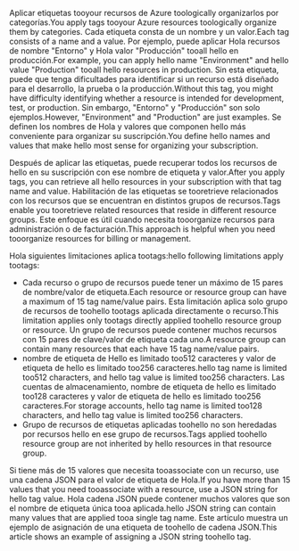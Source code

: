 <span data-ttu-id="4d9be-101">Aplicar etiquetas tooyour recursos de Azure toologically organizarlos por categorías.</span><span class="sxs-lookup"><span data-stu-id="4d9be-101">You apply tags tooyour Azure resources toologically organize them by categories.</span></span> <span data-ttu-id="4d9be-102">Cada etiqueta consta de un nombre y un valor.</span><span class="sxs-lookup"><span data-stu-id="4d9be-102">Each tag consists of a name and a value.</span></span> <span data-ttu-id="4d9be-103">Por ejemplo, puede aplicar Hola recursos de nombre "Entorno" y Hola valor "Producción" tooall hello en producción.</span><span class="sxs-lookup"><span data-stu-id="4d9be-103">For example, you can apply hello name "Environment" and hello value "Production" tooall hello resources in production.</span></span> <span data-ttu-id="4d9be-104">Sin esta etiqueta, puede que tenga dificultades para identificar si un recurso está diseñado para el desarrollo, la prueba o la producción.</span><span class="sxs-lookup"><span data-stu-id="4d9be-104">Without this tag, you might have difficulty identifying whether a resource is intended for development, test, or production.</span></span> <span data-ttu-id="4d9be-105">Sin embargo, "Entorno" y "Producción" son solo ejemplos.</span><span class="sxs-lookup"><span data-stu-id="4d9be-105">However, "Environment" and "Production" are just examples.</span></span> <span data-ttu-id="4d9be-106">Se definen los nombres de Hola y valores que componen hello más conveniente para organizar su suscripción.</span><span class="sxs-lookup"><span data-stu-id="4d9be-106">You define hello names and values that make hello most sense for organizing your subscription.</span></span>

<span data-ttu-id="4d9be-107">Después de aplicar las etiquetas, puede recuperar todos los recursos de hello en su suscripción con ese nombre de etiqueta y valor.</span><span class="sxs-lookup"><span data-stu-id="4d9be-107">After you apply tags, you can retrieve all hello resources in your subscription with that tag name and value.</span></span> <span data-ttu-id="4d9be-108">Habilitación de las etiquetas se tooretrieve relacionados con los recursos que se encuentran en distintos grupos de recursos.</span><span class="sxs-lookup"><span data-stu-id="4d9be-108">Tags enable you tooretrieve related resources that reside in different resource groups.</span></span> <span data-ttu-id="4d9be-109">Este enfoque es útil cuando necesita tooorganize recursos para administración o de facturación.</span><span class="sxs-lookup"><span data-stu-id="4d9be-109">This approach is helpful when you need tooorganize resources for billing or management.</span></span>

<span data-ttu-id="4d9be-110">Hola siguientes limitaciones aplica tootags:</span><span class="sxs-lookup"><span data-stu-id="4d9be-110">hello following limitations apply tootags:</span></span>

* <span data-ttu-id="4d9be-111">Cada recurso o grupo de recursos puede tener un máximo de 15 pares de nombre/valor de etiqueta.</span><span class="sxs-lookup"><span data-stu-id="4d9be-111">Each resource or resource group can have a maximum of 15 tag name/value pairs.</span></span> <span data-ttu-id="4d9be-112">Esta limitación aplica solo grupo de recursos de toohello tootags aplicada directamente o recurso.</span><span class="sxs-lookup"><span data-stu-id="4d9be-112">This limitation applies only tootags directly applied toohello resource group or resource.</span></span> <span data-ttu-id="4d9be-113">Un grupo de recursos puede contener muchos recursos con 15 pares de clave/valor de etiqueta cada uno.</span><span class="sxs-lookup"><span data-stu-id="4d9be-113">A resource group can contain many resources that each have 15 tag name/value pairs.</span></span> 
* <span data-ttu-id="4d9be-114">nombre de etiqueta de Hello es limitado too512 caracteres y valor de etiqueta de hello es limitado too256 caracteres.</span><span class="sxs-lookup"><span data-stu-id="4d9be-114">hello tag name is limited too512 characters, and hello tag value is limited too256 characters.</span></span> <span data-ttu-id="4d9be-115">Las cuentas de almacenamiento, nombre de etiqueta de hello es limitado too128 caracteres y valor de etiqueta de hello es limitado too256 caracteres.</span><span class="sxs-lookup"><span data-stu-id="4d9be-115">For storage accounts, hello tag name is limited too128 characters, and hello tag value is limited too256 characters.</span></span>
* <span data-ttu-id="4d9be-116">Grupo de recursos de etiquetas aplicadas toohello no son heredadas por recursos hello en ese grupo de recursos.</span><span class="sxs-lookup"><span data-stu-id="4d9be-116">Tags applied toohello resource group are not inherited by hello resources in that resource group.</span></span> 

<span data-ttu-id="4d9be-117">Si tiene más de 15 valores que necesita tooassociate con un recurso, use una cadena JSON para el valor de etiqueta de Hola.</span><span class="sxs-lookup"><span data-stu-id="4d9be-117">If you have more than 15 values that you need tooassociate with a resource, use a JSON string for hello tag value.</span></span> <span data-ttu-id="4d9be-118">Hola cadena JSON puede contener muchos valores que son el nombre de etiqueta única tooa aplicada.</span><span class="sxs-lookup"><span data-stu-id="4d9be-118">hello JSON string can contain many values that are applied tooa single tag name.</span></span> <span data-ttu-id="4d9be-119">Este artículo muestra un ejemplo de asignación de una etiqueta de toohello de cadena JSON.</span><span class="sxs-lookup"><span data-stu-id="4d9be-119">This article shows an example of assigning a JSON string toohello tag.</span></span>
